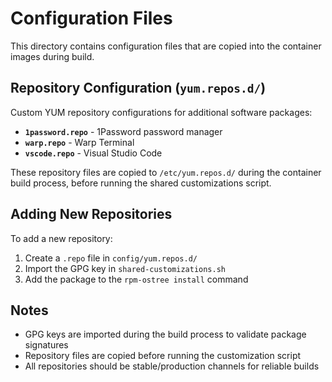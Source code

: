 # Configuration Files

This directory contains configuration files that are copied into the container images during build.

## Repository Configuration (`yum.repos.d/`)

Custom YUM repository configurations for additional software packages:

- **`1password.repo`** - 1Password password manager
- **`warp.repo`** - Warp Terminal
- **`vscode.repo`** - Visual Studio Code

These repository files are copied to `/etc/yum.repos.d/` during the container build process, before running the shared customizations script.

## Adding New Repositories

To add a new repository:

1. Create a `.repo` file in `config/yum.repos.d/`
2. Import the GPG key in `shared-customizations.sh`
3. Add the package to the `rpm-ostree install` command

## Notes

- GPG keys are imported during the build process to validate package signatures
- Repository files are copied before running the customization script
- All repositories should be stable/production channels for reliable builds
